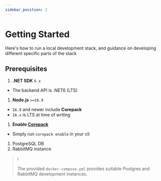```yaml
---
sidebar_position: 2
---
```


# Getting Started

Here's how to run a local development stack, and guidance on developing different specific parts of the stack

## Prerequisites

1. **.NET SDK** `6.x`
  - The backend API is .NET6 (LTS)
1. **Node.js** `>=16.9`
  - `16.9` and newer include **Corepack**
  - `16.x` is LTS at time of writing
1. **Enable [Corepack](https://nodejs.org/api/corepack.html)**
  - Simply run `corepack enable` in your cli
1. PostgreSQL DB
1. RabbitMQ instance

> ℹ️
> 
> The provided `docker-compose.yml` provides suitable Postgres and RabbitMQ development instances.
